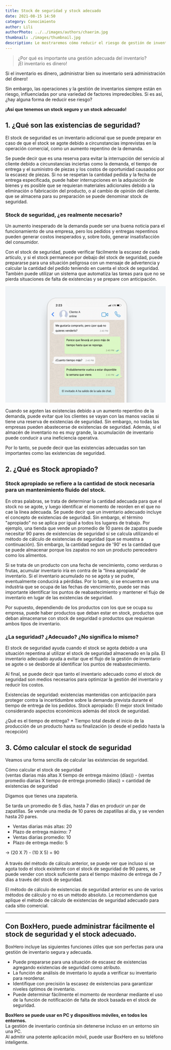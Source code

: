 ```yaml
---
title: Stock de seguridad y stock adecuado
date: 2021-08-15 14:50
category: Conocimiento
author: Lili
authorPhoto: ../../images/authors/chaerim.jpg
thumbnail: ./images/thumbnail.jpg
description: Le mostraremos cómo reducir el riesgo de gestión de inventario a través de una gestión de inventario segura y adecuada.
---
```


> ¿Por qué es importante una gestión adecuada del inventario?<br/>
> ¡El inventario es dinero!

Si el inventario es dinero, ¡administrar bien su inventario será administración del dinero!

Sin embargo, las operaciones y la gestión de inventarios siempre están en riesgo, influenciadas por una variedad de factores impredecibles. Si es así, ¿hay alguna forma de reducir ese riesgo?

 **¡Así que tenemos un stock seguro y un stock adecuado!**

## 1. ¿Qué son las existencias de seguridad?

El stock de seguridad es un inventario adicional que se puede preparar en caso de que el stock se agote debido a circunstancias imprevistas en la operación comercial, como un aumento repentino de la demanda.

Se puede decir que es una reserva para evitar la interrupción del servicio al cliente debido a circunstancias inciertas como la demanda, el tiempo de entrega y el suministro de piezas y los costos de oportunidad causados por la escasez de piezas. Si no se respetan la cantidad pedida y la fecha de entrega especificada, puede haber interrupciones en la adquisición de bienes y es posible que se requieran materiales adicionales debido a la eliminación o fabricación del producto, o al cambio de opinión del cliente. que se almacena para su preparación se puede denominar stock de seguridad.

### Stock de seguridad, ¿es realmente necesario?

Un aumento inesperado de la demanda puede ser una buena noticia para el funcionamiento de una empresa, pero los pedidos y entregas repentinos pueden generar costos inesperados y, sobre todo, generar insatisfacción del consumidor.

Con el stock de seguridad, puede verificar fácilmente la escasez de cada artículo, y si el stock permanece por debajo del stock de seguridad, puede prepararse para una situación peligrosa con un mensaje de advertencia y calcular la cantidad del pedido teniendo en cuenta el stock de seguridad. También puede utilizar un sistema que automatiza las tareas para que no se pierda situaciones de falta de existencias y se prepare con anticipación.

![Stock de seguridad, ¿es realmente necesario? ](./images/1.png)

Cuando se agoten las existencias debido a un aumento repentino de la demanda, puede evitar que los clientes se vayan con las manos vacías si tiene una reserva de existencias de seguridad. Sin embargo, no todas las empresas pueden abastecerse de existencias de seguridad. Además, si el almacén de inventario no es muy grande, la acumulación de inventario puede conducir a una ineficiencia operativa.

Por lo tanto, se puede decir que las existencias adecuadas son tan importantes como las existencias de seguridad.

## 2. ¿Qué es Stock apropiado?

### Stock apropiado se refiere a la cantidad de stock necesaria para un mantenimiento fluido del stock.

En otras palabras, se trata de determinar la cantidad adecuada para que el stock no se agote, y luego identificar el momento de reorden en el que no cae la línea adecuada. Se puede decir que un inventario adecuado incluye el concepto de existencias de seguridad. Sin embargo, el término "apropiado" no se aplica por igual a todos los lugares de trabajo. Por ejemplo, una tienda que vende un promedio de 10 pares de zapatos puede necesitar 90 pares de existencias de seguridad si se calcula utilizando el método de cálculo de existencias de seguridad (que se muestra a continuación). Sin embargo, la cantidad segura de '90' es la cantidad que se puede almacenar porque los zapatos no son un producto perecedero como los alimentos.

Si se trata de un producto con una fecha de vencimiento, como verduras o frutas, acumular inventario iría en contra de la “línea apropiada” de inventario. Si el inventario acumulado no se agota y se pudre, eventualmente conducirá a pérdidas. Por lo tanto, si se encuentra en una industria que se ocupa de las fechas de vencimiento, puede ser más importante identificar los puntos de reabastecimiento y mantener el flujo de inventario en lugar de las existencias de seguridad.

Por supuesto, dependiendo de los productos con los que se ocupa su empresa, puede haber productos que deban estar en stock, productos que deban almacenarse con stock de seguridad o productos que requieran ambos tipos de inventario.

### ¿La seguridad? ¿Adecuado? ¿No significa lo mismo?

El stock de seguridad ayuda cuando el stock se agota debido a una situación repentina al utilizar el stock de seguridad almacenado en la pila. El inventario adecuado ayuda a evitar que el flujo de la gestión de inventario se agote o se desborde al identificar los puntos de reabastecimiento.

Al final, se puede decir que tanto el inventario adecuado como el stock de seguridad son medios necesarios para optimizar la gestión del inventario y reducir los costos.

<tip-box>

Existencias de seguridad: existencias mantenidas con anticipación para proteger contra la incertidumbre sobre la demanda prevista durante el tiempo de entrega de los pedidos.
Stock apropiado: El mejor stock limitado considerando aspectos económicos además del stock de seguridad.

</tip-box>

<gray-text> ¿Qué es el tiempo de entrega? * Tiempo total desde el inicio de la producción de un producto hasta su finalización (o desde el pedido hasta la recepción)</gray-text>

## 3. Cómo calcular el stock de seguridad

Veamos una forma sencilla de calcular las existencias de seguridad.

<tip-box>

Cómo calcular el stock de seguridad<br/>
(ventas diarias más altas X tiempo de entrega máximo (días)) - (ventas promedio diarias X tiempo de entrega promedio (días)) = cantidad de existencias de seguridad

</tip-box>

Digamos que tienes una zapatería.

<gray-box>

Se tarda un promedio de 5 días, hasta 7 días en producir un par de zapatillas. Se vende una media de 10 pares de zapatillas al día, y se venden hasta 20 pares.<br/>

- Ventas diarias más altas: 20
- Plazo de entrega máximo: 7
- Ventas diarias promedio: 10
- Plazo de entrega medio: 5

-> (20 X 7) - (10 X 5) = 90<br/><br/>
A través del método de cálculo anterior, se puede ver que incluso si se agota todo el stock existente con el stock de seguridad de 90 pares, se puede vender con stock suficiente para el tiempo máximo de entrega de 7 días a través del stock de seguridad.

</gray-box>

<gray-text>El método de cálculo de existencias de seguridad anterior es uno de varios métodos de cálculo y no es un método absoluto. Le recomendamos que aplique el método de cálculo de existencias de seguridad adecuado para cada sitio comercial.</gray-text>

---

## Con BoxHero, puede administrar fácilmente el stock de seguridad y el stock adecuado.

BoxHero incluye las siguientes funciones útiles que son perfectas para una gestión de inventario segura y adecuada.

- Puede prepararse para una situación de escasez de existencias agregando existencias de seguridad como atributo.
- La función de análisis de inventario lo ayuda a verificar su inventario para reordenar.
- Identifique con precisión la escasez de existencias para garantizar niveles óptimos de inventario.
- Puede determinar fácilmente el momento de reordenar mediante el uso de la función de notificación de falta de stock basada en el stock de seguridad.

<tip-box>

**BoxHero se puede usar en PC y dispositivos móviles, en todos los entornos.**<br/>
La gestión de inventario continúa sin detenerse incluso en un entorno sin una PC.<br/>
Al admitir una potente aplicación móvil, puede usar BoxHero en su teléfono inteligente.

</tip-box>

